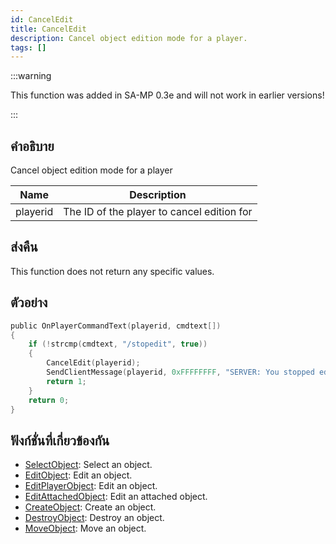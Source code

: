```yaml
---
id: CancelEdit
title: CancelEdit
description: Cancel object edition mode for a player.
tags: []
---
```


:::warning

This function was added in SA-MP 0.3e and will not work in earlier versions!

:::

## คำอธิบาย

Cancel object edition mode for a player

| Name     | Description                                |
| -------- | ------------------------------------------ |
| playerid | The ID of the player to cancel edition for |

## ส่งคืน

This function does not return any specific values.

## ตัวอย่าง

```c
public OnPlayerCommandText(playerid, cmdtext[])
{
    if (!strcmp(cmdtext, "/stopedit", true))
    {
        CancelEdit(playerid);
        SendClientMessage(playerid, 0xFFFFFFFF, "SERVER: You stopped editing the object!");
        return 1;
    }
    return 0;
}
```

## ฟังก์ชั่นที่เกี่ยวข้องกัน

- [SelectObject](../../scripting/functions/SelectObject.md): Select an object.
- [EditObject](../../scripting/functions/EditObject.md): Edit an object.
- [EditPlayerObject](../../scripting/functions/EditPlayerObject.md): Edit an object.
- [EditAttachedObject](../../scripting/functions/EditAttachedObject.md): Edit an attached object.
- [CreateObject](../../scripting/functions/CreateObject.md): Create an object.
- [DestroyObject](../../scripting/functions/DestroyObject.md): Destroy an object.
- [MoveObject](../../scripting/functions/MoveObject.md): Move an object.
